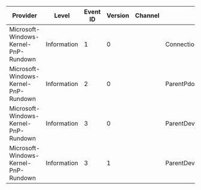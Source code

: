 Provider                              |  Level        |  Event ID  |  Version  |  Channel  |  Task                        |  Opcode  |  Keyword     |  Message
--------------------------------------|---------------|------------|-----------|-----------|------------------------------|----------|--------------|---------
Microsoft-Windows-Kernel-PnP-Rundown  |  Information  |  1         |  0        |           |  ConnectionResourceConsumer  |          |  SleepStudy  |
Microsoft-Windows-Kernel-PnP-Rundown  |  Information  |  2         |  0        |           |  ParentPdo                   |          |  SleepStudy  |
Microsoft-Windows-Kernel-PnP-Rundown  |  Information  |  3         |  0        |           |  ParentDevNode               |          |  SleepStudy  |
Microsoft-Windows-Kernel-PnP-Rundown  |  Information  |  3         |  1        |           |  ParentDevNode               |          |  SleepStudy  |